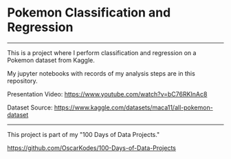 # Pokemon Classification and Regression

---

This is a project where I perform classification and regression on a Pokemon dataset from Kaggle.

My jupyter notebooks with records of my analysis steps are in this repository.

Presentation Video: https://www.youtube.com/watch?v=bC76RKInAc8

Dataset Source: https://www.kaggle.com/datasets/maca11/all-pokemon-dataset

---

This project is part of my "100 Days of Data Projects."

https://github.com/OscarKodes/100-Days-of-Data-Projects
